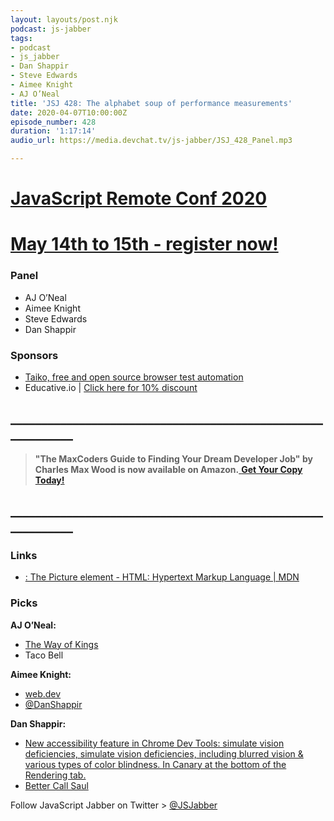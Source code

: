 ```yaml
---
layout: layouts/post.njk
podcast: js-jabber
tags:
- podcast
- js_jabber
- Dan Shappir
- Steve Edwards
- Aimee Knight
- AJ O’Neal
title: 'JSJ 428: The alphabet soup of performance measurements'
date: 2020-04-07T10:00:00Z
episode_number: 428
duration: '1:17:14'
audio_url: https://media.devchat.tv/js-jabber/JSJ_428_Panel.mp3

---
```

# [JavaScript Remote Conf 2020](https://devchat.tv/conferences/javascript-remote-2020/ "JavaScript Remote Conf 2020")

# [May 14th to 15th - register now!](https://devchat.tv/conferences/javascript-remote-2020/ "JavaScript Remote Conf 2020")

### **Panel**

* AJ O’Neal
* Aimee Knight
* Steve Edwards
* Dan Shappir

### **Sponsors**

* [Taiko, free and open source browser test automation](https://taiko.dev/)
* Educative.io | [Click here for 10% discount](http://educative.io/)

## **____________________________________________________________**

> **"The MaxCoders Guide to Finding Your Dream Developer Job" by Charles Max Wood is now available on Amazon.**[ **Get Your Copy Today!**](https://www.amazon.com/gp/product/B081MBL5C9/ref=as_li_ss_tl?ie=UTF8&linkCode=sl1&tag=devchattv-20&linkId=9d61363241636e2546ef46abba198746&language=en_US)

## **____________________________________________________________**

### **Links**

* [<picture>: The Picture element - HTML: Hypertext Markup Language | MDN](https://developer.mozilla.org/en-US/docs/Web/HTML/Element/picture)

### **Picks**

**AJ O’Neal:**

* [The Way of Kings](https://amzn.to/38KgxiU)
* Taco Bell

**Aimee Knight:**

* [web.dev](https://web.dev/)
* [@DanShappir](https://twitter.com/DanShappir?ref_src=twsrc%5Egoogle%7Ctwcamp%5Eserp%7Ctwgr%5Eauthor)

**Dan Shappir:**

* [New accessibility feature in Chrome Dev Tools: simulate vision deficiencies, simulate vision deficiencies, including blurred vision & various types of color blindness. In Canary at the bottom of the Rendering tab.](https://developers.google.com/web/updates/2020/03/devtools)
* [Better Call Saul](https://www.amc.com/shows/better-call-saul)

Follow JavaScript Jabber on Twitter > [@JSJabber](https://twitter.com/JSJabber)